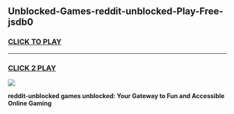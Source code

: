 
## Unblocked-Games-reddit-unblocked-Play-Free-jsdb0
<h3>
<a href="https://premium76.site?title=reddit-unblocked&ref=23A">CLICK TO PLAY</a></h3>
<hr>

<h3>
<a href="https://premium76.site?title=reddit-unblocked&ref=23A">CLICK 2 PLAY</a>
  
</h3>

<a href="https://premium76.site?title=reddit-unblocked&ref=23A"><img src="https://clearcache.store/games.png"></a>


**reddit-unblocked games unblocked: Your Gateway to Fun and Accessible Online Gaming**
